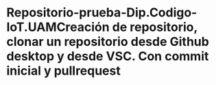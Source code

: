 # Repositorio-prueba-Dip.Codigo-IoT.UAMCreación de repositorio, clonar un repositorio desde Github desktop y desde VSC. Con commit inicial y pullrequest
